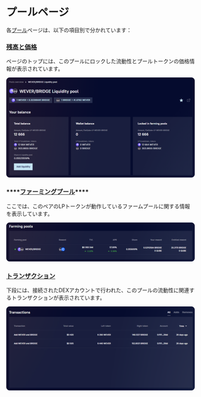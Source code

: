 # プールページ

各[プール](../pools-overview.md)ページは、以下の項目別で分かれています：

### [残高と価格](balances-and-prices.md)

ページのトップには、このプールにロックした流動性とプールトークンの価格情報が表示されています。

![](<../../../../.gitbook/assets/image (168).png>)

### \*\*\*\*[**ファーミングプール**](farming-pools.md)****

ここでは、このペアのLPトークンが動作しているファームプールに関する情報を表示しています。

![](<../../../../.gitbook/assets/image (47).png>)

### [トランザクション](transactions.md)

下段には、接続されたDEXアカウントで行われた、このプールの流動性に関連するトランザクションが表示されています。

![](<../../../../.gitbook/assets/image (206).png>)
